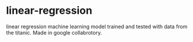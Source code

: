 # linear-regression

linear regression machine learning model trained and tested with data from the titanic. Made in google collabrotory.
